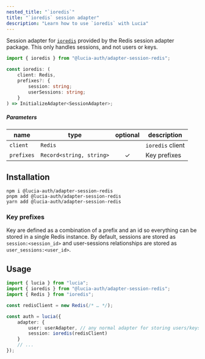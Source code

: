 ```yaml
---
nested_title: "`ioredis`"
title: "`ioredis` session adapter"
description: "Learn how to use `ioredis` with Lucia"
---
```


Session adapter for [`ioredis`](https://github.com/redis/ioredis) provided by the Redis session adapter package. This only handles sessions, and not users or keys.

```ts
import { ioredis } from "@lucia-auth/adapter-session-redis";
```

```ts
const ioredis: (
	client: Redis,
	prefixes?: {
		session: string;
		userSessions: string;
	}
) => InitializeAdapter<SessionAdapter>;
```

##### Parameters

| name       | type                     | optional | description      |
| ---------- | ------------------------ | :------: | ---------------- |
| `client`   | `Redis`                  |          | `ioredis` client |
| `prefixes` | `Record<string, string>` |    ✓     | Key prefixes     |

## Installation

```
npm i @lucia-auth/adapter-session-redis
pnpm add @lucia-auth/adapter-session-redis
yarn add @lucia-auth/adapter-session-redis
```

### Key prefixes

Key are defined as a combination of a prefix and an id so everything can be stored in a single Redis instance. By default, sessions are stored as `session:<session_id>` and user-sessions relationships are stored as `user_sessions:<user_id>`.

## Usage

```ts
import { lucia } from "lucia";
import { ioredis } from "@lucia-auth/adapter-session-redis";
import { Redis } from "ioredis";

const redisClient = new Redis(/* … */);

const auth = lucia({
	adapter: {
		user: userAdapter, // any normal adapter for storing users/keys
		session: ioredis(redisClient)
	}
	// ...
});
```

